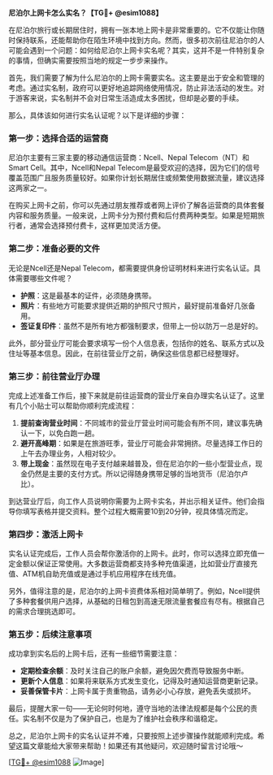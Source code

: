 **尼泊尔上网卡怎么实名？【TG💪+ @esim1088】**

在尼泊尔旅行或长期居住时，拥有一张本地上网卡是非常重要的。它不仅能让你随时保持联系，还能帮助你在陌生环境中找到方向。然而，很多初次前往尼泊尔的人可能会遇到一个问题：如何给尼泊尔上网卡实名呢？其实，这并不是一件特别复杂的事情，但确实需要按照当地的规定一步步来操作。

首先，我们需要了解为什么尼泊尔的上网卡需要实名。这主要是出于安全和管理的考虑。通过实名制，政府可以更好地追踪网络使用情况，防止非法活动的发生。对于游客来说，实名制并不会对日常生活造成太多困扰，但却是必要的手续。

那么，具体该如何进行实名认证呢？以下是详细的步骤：

### **第一步：选择合适的运营商**
尼泊尔主要有三家主要的移动通信运营商：Ncell、Nepal Telecom（NT）和Smart Cell。其中，Ncell和Nepal Telecom是最受欢迎的选择，因为它们的信号覆盖范围广且服务质量较好。如果你计划长期居住或频繁使用数据流量，建议选择这两家之一。

在购买上网卡之前，你可以先通过朋友推荐或者网上评价了解各运营商的具体套餐内容和服务质量。一般来说，上网卡分为预付费和后付费两种类型。如果是短期旅行者，通常会选择预付费卡，这样更加灵活方便。

### **第二步：准备必要的文件**
无论是Ncell还是Nepal Telecom，都需要提供身份证明材料来进行实名认证。具体需要哪些文件呢？

- **护照**：这是最基本的证件，必须随身携带。
- **照片**：有些地方可能要求提供近期的护照尺寸照片，最好提前准备好几张备用。
- **签证复印件**：虽然不是所有地方都强制要求，但带上一份以防万一总是好的。

此外，部分营业厅可能会要求填写一份个人信息表，包括你的姓名、联系方式以及住址等基本信息。因此，在前往营业厅之前，确保这些信息都已经整理好。

### **第三步：前往营业厅办理**
完成上述准备工作后，接下来就是前往运营商的营业厅亲自办理实名认证了。这里有几个小贴士可以帮助你顺利完成流程：

1. **提前查询营业时间**：不同城市的营业厅营业时间可能会有所不同，建议事先确认一下，以免白跑一趟。
2. **避开高峰期**：如果是在旅游旺季，营业厅可能会非常拥挤。尽量选择工作日的上午去办理业务，人相对较少。
3. **带上现金**：虽然现在电子支付越来越普及，但在尼泊尔的一些小型营业点，现金仍然是主要的支付方式。所以记得随身携带足够的当地货币（尼泊尔卢比）。

到达营业厅后，向工作人员说明你需要为上网卡实名，并出示相关证件。他们会指导你填写表格并提交资料。整个过程大概需要10到20分钟，视具体情况而定。

### **第四步：激活上网卡**
实名认证完成后，工作人员会帮你激活你的上网卡。此时，你可以选择立即充值一定金额以保证正常使用。大多数运营商都支持多种充值渠道，比如营业厅直接充值、ATM机自助充值或是通过手机应用程序在线充值。

另外，值得注意的是，尼泊尔的上网卡资费体系相对简单明了。例如，Ncell提供了多种套餐供用户选择，从基础的日租包到高速无限流量套餐应有尽有。根据自己的需求合理挑选即可。

### **第五步：后续注意事项**
成功拿到实名后的上网卡后，还有一些细节需要注意：

- **定期检查余额**：及时关注自己的账户余额，避免因欠费而导致服务中断。
- **更新个人信息**：如果将来联系方式发生变化，记得及时通知运营商更新记录。
- **妥善保管卡片**：上网卡属于贵重物品，请务必小心存放，避免丢失或损坏。

最后，提醒大家一句——无论何时何地，遵守当地的法律法规都是每个公民的责任。实名制不仅是为了保护自己，也是为了维护社会秩序和谐稳定。

总之，尼泊尔上网卡的实名认证并不难，只要按照上述步骤操作就能顺利完成。希望这篇文章能给大家带来帮助！如果还有其他疑问，欢迎随时留言讨论哦～

[[TG💪+ @esim1088](https://t.me/s/esim1088) ![Image](https://i.postimg.cc/4NQfJmqS/Snipaste-2025-05-13-00-14-12.png)]